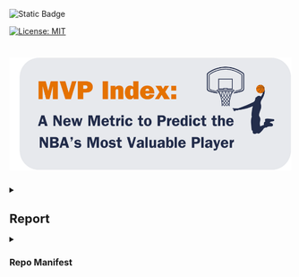 ![Static Badge](https://img.shields.io/badge/Repo_Status%3A-Work_in_Progress-blue?style=flat&logo=data%3Aimage%2Fpng%3Bbase64%2CiVBORw0KGgoAAAANSUhEUgAAAC0AAAAiCAMAAAD8kqB9AAAClFBMVEUAAAD%2F%2F%2F%2FBYzTCysr2WxvyQRLnSibjUy3VZSLbQyvSjHHIjEX5%2F%2F%2F5%2B%2FvIz9D8%2F%2F%2F4WhryWRz3QBHxUR7ySh%2FxbBjsTiHwbxnnTCXVQiz96eTg4N%2Fd3dzL0tH0XDPFzc32SRv0UB%2F3WRr4XRn1SR32VBv1Uhz0TB71URz0QBDySh3%2FYAP4ZxT1YxnwXRz0ZxnvTh7vVR7yPhDxQhfrTB%2FcVCLfRSzUUCfdPCbLciPQOjLu8fHc5OXn5eT85uHj4uHY19bKt6%2F3WBv2Uhv0WS%2F1TSDyWjT0Sx33XBr3Vhv0Vxz3XRr3Xhr1Uhv0Ux30SRv0Whv3Yhn2Xhr0UhzzPg%2F2RBb0Tx7zPg%2FzPg7zUR33YxjyTh%2F7XgL6WQDxTh%2FwVB%2F3Pw%2FzPA3wTh7zYRv1aBntTCDxXhzrTx%2FwSh7oYCDxaxjuTiDmSyHsWR7rPxnoQiXnchrmehr%2B9%2FTs7%2FD%2B7unW2djQ19jm2dbHxcLKuLD3v6%2FJrKL1SRvvelv25ePBxML7aRfg7%2FbS5ezY7PDA1t32VBv2UBz0SR70QxT0QxT0QxT2VRv1VRz3Yhn1Sx34VRvyTB%2F1Sh71Rhj2Uhz2TBj3YRn3Yxn1RBb5ZBfxTB%2F2ZBn7Zgz4Zhj4QhPuWB30ZBrySR3yXhzvSyDvWRv3PxDvTR%2F0WRzyYhvyPQ32aRryahrvViDuYhnxQRPzbRrsRh%2FYXSPuchnrcxjRp5vqbEr5v6%2F0cU3wWDD849vQqqD3pI32n4b2moDfhmznlmTocVD0XjX5Vhrl5ubKtKvirZ%2FPpprTpZbWnI%2F8q3z2lnv4lHn5pXXwn27fhGrfgmjlkF%2F5klzmclPjcFD1bUn0Z0Ptd0H3bDb0VCr0WyT4WRn7YRf4PQvBMCeZAAAAs3RSTlMA%2FQj72VQnHBIPBgX%2B%2Fv78%2BKqajGI0LyolBv7%2B%2Fv79%2FPX09PTu287Cv7%2B1oqCTi394c1pONCIYFRINCv7%2B%2Fv7%2B%2Fv79%2Ffv39fHw7evp4uHS0M%2FMysXFwbq4s7Cwq6SimpGQgX59eHJoYFlRUElHRD8sGRX%2B%2Fv7%2B%2Fv7%2B%2Fv7%2B%2Fv38%2FPv6%2Bvn57u3p4%2BLd19bV0tLNzcrIwsC5trSnp6eioJ%2Bem5uVlZWRkIiDbmlcS0tEOTQjHZlkpy4AAAI7SURBVDjLYqAPyBHU0Y6NjZlvCuZxLp%2BtrR2jI5iOS7nWjX2nT1xQ5ARzuKdc3Xf%2BzDV%2Fdlyq2dt3NvHbqUhAzJ50vKWxzi0Pt1sSttRLM25bAWYbbXd0YDwVgcflEirH%2BHi2dpoBmVyhe%2BWtd7isBTLxGM4MNDyRQZKBdXtlKf%2FJCLzBwua%2BGWh4BzsDE8RoY%2FyhuGQLsz3%2F5USg0Y4yjHvCufCrZlPYLMuztYt9%2Bjk%2BXjs5Y0JRJAQ0nHFbiNthaaDRQD4RhlfdPsvHKyXHSjj%2BhfYz2xbVVtsw7tbkIqxaAmg4b3kFwmjChh%2BSgRhNGIi57iyTKS45YIRDHiAONMMvyjvw70Iz2hzOMs3kQDX8qI3UARRXc2duQJLXW4MsN%2FdS864QJiQBUb1cZHnTeQvFETwTxSNXkFxdoCdoguZ2wwDdjXDOguvqcKMLkwOEOTG8mh%2FpoysOM7xGBMrapM8SnIM1aDL8PGat4waxJFPZIe7V9fZNlcQRklYiagKB%2BqLcEJ74yqlKqklmeGLGyjjSU3laimiB%2BCrAoryVwkTMgYGHUzHIUjMDr1sNPso3BeLZcKpjMmfisEwTzErRiQpUVurXmNgm0Dtjjn7WsuRCDqAMWvj1%2BAWxsHgcdPJUnRwnst6CwVIsQ1ij28vpoAALS5Ca6mIU1aujVaINklp9s%2FMtkEQ52fKCneMN4tzDDNGcsmiCsIZzGoYLcxXVhNW1mNCFLZb6q2MrILO1%2BmZKYPMorlBlIBcAACpxj1lvNSqgAAAAAElFTkSuQmCC&labelColor=%23232D4B&color=%23E57200)

[![License: MIT](https://img.shields.io/badge/License-MIT-yellow.svg)](https://opensource.org/licenses/MIT)

<h1 align="center">
    <img src="images/logo.png" alt="mftool-java">
</h1>
<p align="center">



<details>
<summary><h1 style="font-size: 22px;">Report</h1></summary>

<details>
<summary><h3 style="font-size: 16px;">Introduction</h3></summary>

Data Scientists and analysts have developed several metrics for determining a player's value to their team's success. Prominent examples include Value Over Replacement Player (VORP), Box Plus/Minus (BPM), and FiveThirtyEight's Robust Algorithm (using) Player Tracking (and) On/Off Ratings (RAPTOR)​. We aim to develop a multivariate index that weighs these parameters based on how well they predict MVP rankings, then test it on unseen data for the most recent five seasons to see if our "MVP index" correctly predicts the MVP rankings.​ We will experiment with the index formula and compare it to other methods developed by reputable analyst sources.

</details>

<details>
<summary><h3 style="font-size: 16px;">Data</h3></summary>

We obtained the dataset from Kaggle, but the data was originally scraped from Basketball-Reference via automated HTML parsing. The dataset contains statistics for National Basketball Association (NBA) players relevant to determining the Most Valuable Player (MVP) in a season and has 7,329 entries with 53 columns. The dataset is significant in its breadth and depth of coverage.

The dataset is stored in a comma-separated Excel sheet, `mvp_data.csv`, which we load into `DataCleaning_EDA.ipynb` and perform some cleaning and aggregation steps, including:

* Fill missing values for the Rank, mvp_share, and Trp Dbl (Triple Double) columns
* Normalize the Trp Dbl column by dividing it by G (the total number of games played in a given season)
* Convert G (Games) and Season columns to integer data type
* Filter the entire data frame (`df`) to include only players that meet the 40-game requirement necessary to be considered for the MVP award
* Create the Rk_Conf (Conference Ranking) column – calculate conference rankings for each season based on W (the number of wins), then re-rank the conference rankings within each season and conference group.
* Save the edited data frame thus far to `mvp_data_edit.csv` (we use this in `Test.ipynb` to merge predicted values with actual and compare results)
* Drop the Conference and W (Wins) columns
* Create a separate data frame (`df_last`) with the data for the most recent five seasons (2018–22), which we use to test our final model and index in `Test.ipynb`
* Create last_names and last_seasons
* Check for missing values: We found many missing values for seasons before 1980; for example, 3P (Three-pointers) were not introduced in the NBA until 1979–80, and there are a lot of missing values before then, so we drop any season before 1980.
* Save `df` and `df_last` to comma-separated Excel files

We discuss some additional preprocessing steps in the Experimental Design section below, as these steps relate to the project's feature selection and modeling phases.

The values we seek to predict are in the `mvp_share` column, which represents the result of the MVP voting for each season.

</details>


<details>
<summary><h3 style="font-size: 16px;">Experimental Design</h3></summary>

<details>
<summary><h4 style="font-size: 14px;">Hardware Details</h4></summary>

We use Rivanna – the University of Virginia’s High-Performance Computing (HPC) system – with the following hardware details:

* **System**: Linux
* **Node Name**: udc-an34-1
* **Release**: 4.18.0-425.10.1.el8_7.x86_64
* **Version**: #1 SMP Thu Jan 12 16:32:13 UTC 2023
* **Machine**: x86_64
* **CPU Cores**: 28
* **RAM**: 36GB
* **CPU Vendor**: AuthenticAMD
* **CPU Model**: AMD EPYC 7742 64-Core Processor
</details>

<details>
<summary><h4 style="font-size: 14px;">Feature Selection Process</h4></summary>

In `FeatureSelection.ipynb`, we load in the main data frame (`df`) that we created and saved in `DataCleaning_EDA.ipynb`.

We perform robust feature selection to reduce model and index complexity. The main code we use for feature selection can be found in `preptrain.py`. This Python module file includes a function, `preprocess_and_train`, which we employ in `FeatureSelection.ipynb`. We wrote the function to perform the following:

* Impute missing values with the median value for numeric features, scale the features using standardization (subtracting the mean and dividing by the standard deviation) and apply one-hot encoding for categorical features.

* Apply the preprocessing separately to the training and testing datasets and extract the feature names, removing any prefixes.

* Train and test eight different models on the preprocessed data and extract the feature importance scores of the top ten predictors. The models are:

  - Random Forest (RF)
  - Decision Tree (DTree)
  - Principal Component Analysis (PCA)
  - Gradient Boosting (GB)
  - Support Vector (SVR)
  - Extra Trees (XTrees)
  - AdaBoost (Ada)
  - Extreme Gradient Boosting (XGB)

For hyperparameter tuning, we define a reasonably extensive parameter grid for each method and use Bayesian optimization with five-fold cross-validation to sample parameter settings from the specified distributions.

In `FeatureSelection.ipynb`, we run the `preprocess_and_train function` from `preptrain.py` and use the `print_dict_imps` function from `print_imps.py` to print tables of the feature importances for each method, which we store in a Python dictionary via the `preprocess_and_train function`. We then use the `avg_imp` function from `print_imps.py` to display the average feature importance across the eight methods. 

We then use the `avg_imp` function from `print_imps.py` to display the average feature importance across the eight methods. The results for the top 10 features included several features related to points (scoring) that are highly correlated, including FT (free throws), 2P (two-pointers), FG (field goals), FGA (field goal attempts), FTA (free throw attempts) and PTS (points).

The results for the top 10 features include several highly correlated features related to scoring, including FT (free throws), 2P (two-pointers), FG (field goals), FGA (field goal attempts), FTA (free throw attempts), and PTS (points).

We chose to drop all of these except PTS because the latter effectively captures the others. The resulting top ten features are:

- OWS = Offensive Win Shares (see <a href="https://www.basketball-reference.com/about/ws.html">NBA Win Shares</a> for more information on how this is calculated)
- MP = Minutes Played
- PTS = Points
- WS = Win Shares (see <a href="https://www.basketball-reference.com/about/ws.html">NBA Win Shares</a> for information about how this feature is calculated)
- VORP = Value Over Replacement Player
- PER = Player Efficiency Rating (see <a href="https://www.basketball-reference.com/about/per.html">Calculating PER</a> for the formula)
- TOV = Turnovers
- AST = Assists
- TS% = True Shooting Percentage
- Rk_Year = Team league ranking

There are still some highly correlated features, but we proceed with these 10 and save them into a comma-separated Excel file (`df_separated.csv`) to use for modeling.

</details>

<details>
<summary><h4 style="font-size: 14px;">Modeling</h4></summary>

In `Models.ipynb`, we use `df_selected.csv` to train and test only the ensemble and tree-based methods, as these are best suited for our next task — finding the best model we can and using the feature importance scores to inform our index design.

The image below displays the average feature importance score for each feature. 

![](images/avg_importance.png)

As the table shows, on average, Win Shares (WS) and Value Over Replacement Play (VORP) are the most important features. 

The table below highlights the best-performing model (the ExtraTrees regressor), which barely outperforms the Extreme GradientBoosting Regressor (XGBoost). We save the best ExtraTrees model from `Models.ipynb` and import it into `Test.ipynb`, where we test it against the 2018–22 seasons.

![](images/model_performance.png)

</details>

<details>
<summary><h4 style="font-size: 14px;">Testing</h4></summary>

In `Test.ipynb`, we load in the selected features as `df_selected`, the training dataset as `df`, the testing dataset containing the data for the 2018–22 seasons as `df_last`, and the best model as `XTrees`. We filter `df` and `df_last` to include only the predictors in `df_selected`. 

We then perform an 80-20 train/test split of `df` and train and test `XTrees`. Next, we use `XTrees` to predict the mvp_share for the 2018–22 seasons and compare the predicted values to the actual values.

The image below displays the top four (by actual MVP share) players for the 2018–22 seasons and compares the predictions to the actual values. 

![](images/pred_actual.png)

TO BE CONTINUED AFTER TESTING ...

</details>
</details>

<details>
<summary><h3 style="font-size: 16px;">Results</h3></summary>

TBD...

</details>

<details>
<summary><h3 style="font-size: 16px;">Testing</h3></summary>

TBD ...

</details>

<details>
<summary><h3 style="font-size: 16px;">Conclusions</h3></summary>

TBD ...

</details>
</details>

<details>
<summary><h1 style="font-size: 16px;">Repo Manifest</h1></summary>

<details>
<summary><img src="images/ipynb.png" align="left" width="40" height="40" /> Jupyter Notebooks</summary>
  
- ### [FeatureSelection.ipynb](https://github.com/WD-Scott/DS5110_Project/blob/main/Jupyter%20Notebooks/FeatureSelection.ipynb):

  Feature Selection notebook where we use the `preprocess_and_train` function from `preptrain.py` and ensemble the methods to generate the best 10 features.
  
- ### [DataCleaning_EDA.ipynb](https://github.com/WD-Scott/DS5110_Project/blob/main/Jupyter%20Notebooks/DataCleaning_EDA.ipynb):
  
  Exploratory notebook where the data is cleaned; includes some basic EDA.

- ### [Models.ipynb](https://github.com/WD-Scott/DS5110_Project/blob/main/Jupyter%20Notebooks/Models.ipynb):

  Modeling notebook where we use the selected features (from `df_selected.csv`) to train and evaluate a range of models and extract their feature importance. These results will inform how we weight features in the index.

- ### [Test.ipynb](https://github.com/WD-Scott/DS5110_Project/blob/main/Jupyter%20Notebooks/Test.ipynb):

  This notebook contains the code where we test our best model (from `Models.ipynb`) against the last five seasons. We include some visualizations showing the model prediction versus the actual values.

</details>
<br>
<details>
<summary><img src="images/csv.png" align="left" width="40" height="40" /> Data Files</summary>
  
- ### [df_clean.csv](https://github.com/WD-Scott/DS5110_Project/blob/main/Data%20Files/df_clean.csv):
  
  Main .csv file used for training and validation.

- ### [df_last.csv](https://github.com/WD-Scott/DS5110_Project/blob/main/Data%20Files/df_last.csv):
  
  Testing .csv file for examining model performance on last 5 seasons (2018-22).

- ### [df_selected.csv](https://github.com/WD-Scott/DS5110_Project/blob/main/Data%20Files/df_selected.csv):

  Selected features .csv containing the subset of predictor variables.

- ### [mvp_data.csv](https://github.com/WD-Scott/DS5110_Project/blob/main/Data%20Files/mvp_data.csv):
  Initial NBA mvp data set. Reduced in `DataCleaning_EDA.ipynb` to only include essential rows and columns of study.
</details>
<br>
<details>
<summary><img src="images/py.png" align="left" width="40" height="40" /> Python Module Files (helper functions, classes)</summary>
  
- ### [pltcorrheatmap.py](https://github.com/WD-Scott/DS5110_Project/blob/main/Python%20Modules/pltcorrheatmap.py):
  
  Custom function to generate correlation heat maps to help determine multicollnearity as we examine feature importance.

- ### [print_imps.py](https://github.com/WD-Scott/DS5110_Project/blob/main/Python%20Modules/print_imps.py):

  Custom function to print model feature importance scores for the selected features.

- ### [preptrain.py](https://github.com/WD-Scott/DS5110_Project/blob/main/Python%20Modules/preptrain.py):
  
  Custom function/pipeline for preprocessing and feature selection.
  
</details>
</details>
